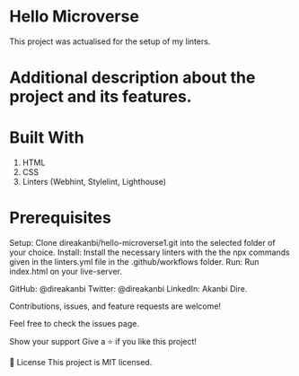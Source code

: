# Hello Microverse
This project was actualised for the setup of my linters.

# Additional description about the project and its features.

# Built With
1. HTML
2. CSS
3. Linters (Webhint, Stylelint, Lighthouse)

# Prerequisites
Setup: Clone direakanbi/hello-microverse1.git into the selected folder of your choice.
Install: Install the necessary linters with the the npx commands given in the linters.yml file in the .github/workflows folder.
Run: Run index.html on your live-server.


GitHub: @direakanbi
Twitter: @direakanbi
LinkedIn: Akanbi Dire.

Contributions, issues, and feature requests are welcome!

Feel free to check the issues page.

Show your support
Give a ⭐️ if you like this project!

📝 License
This project is MIT licensed.